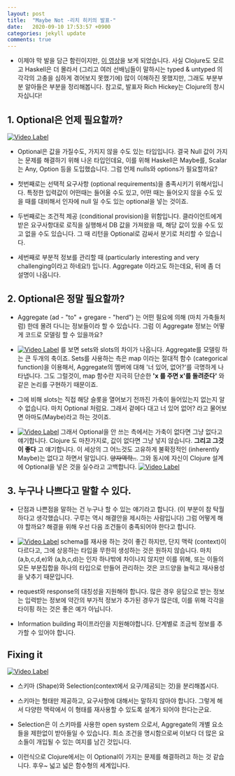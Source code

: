 ```yaml
---
layout: post
title:  "Maybe Not -리치 히키의 발표-"
date:   2020-09-10 17:53:57 +0900
categories: jekyll update
comments: true
---
```


- 이제야 막 발을 담근 함린이지만, [이 영상](https://www.youtube.com/watch?v=YR5WdGrpoug&t=1519s&ab_channel=ClojureTV)을 보게 되었습니다. 사실 Clojure도 모르고 Haskell은 더 몰라서 (그리고 여러 선배님들이 말하시는 typed & untyped 의 각각의 고충을 심하게 겪어보지 못했기에) 많이 이해하진 못했지만, 그래도 부분부분 알아들은 부분을 정리해봅니다. 참고로, 발표자 Rich Hickey는 Clojure의 창시자십니다!

## 1. Optional은 언제 필요할까? 
[![Video Label](http://img.youtube.com/vi/YR5WdGrpoug?t=406/default.jpg)](https://youtu.be/YR5WdGrpoug?t=406)
- Optional은 값을 가질수도, 가지지 않을 수도 있는 타입입니다. 결국 Null 값이 가지는 문제를 해결하기 위해 나온 타입인데요, 이를 위해 Haskell은 Maybe를, Scalar는 Any, Option 등을 도입했습니다. 그럼 언제 nulls와 options가 필요할까요?

- 첫번째로는 선택적 요구사항 (optional requirements)을 충족시키기 위해서입니다. 특정한 입력값이 어떤때는 들어올 수도 있고, 어떤 때는 들어오지 않을 수도 있을 때를 대비해서 인자에 null 일 수도 있는 optional을 넣는 것이죠.

- 두번째로는 조건적 제공 (conditional provision)을 위함입니다. 클라이언트에게 받은 요구사항대로 로직을 실행해서 DB 값을 가져왔을 때, 해당 값이 있을 수도 있고 없을 수도 있습니다. 그 때 리턴을 Optional로 감싸서 분기로 처리할 수 있습니다.

- 세번째로 부분적 정보를 관리할 때 (particularly interesting and very challenging이라고 하네요!) 입니다. Aggregate 이라고도 하는데요, 뒤에 좀 더 설명이 나옵니다.


## 2. Optional은 정말 필요할까?
- Aggregate (ad - "to" + gregare - "herd") 는 어떤 필요에 의해 (마치 가축들처럼) 한데 몰려 다니는 정보들이라 할 수 있습니다. 그럼 이 Aggregate 정보는 어떻게 코드로 모델링 할 수 있을까요? 

- [![Video Label](https://img.youtube.com/vi/YR5WdGrpoug?t=1040/default.jpg)](https://youtu.be/YR5WdGrpoug?t=1040) 를 보면 sets와 slots의 차이가 나옵니다. Aggregate를 모델링 하는 큰 두개의 축이죠. Sets를 사용하는 측은 map 이라는 절대적 함수 (categorical function)을 이용해서, Aggregate의 멤버에 대해 '너 있어, 없어?'를 극명하게 나타냅니다. 그도 그럴것이, map 함수란 지극히 단순한 **'x 를 주면 x'를 돌려준다'** 와 같은 논리를 구현하기 때문이죠.

- 그에 비해 slots는 직접 해당 슬롯을 열어보기 전까진 가축이 들어있는지 없는지 알 수 없습니다. 마치 Optional 처럼요. 그래서 겉에다 대고 너 있어 없어? 라고 물어보면 아마도(Maybe)라고 하는 것이죠.

- [![Video Label](https://img.youtube.com/vi/YR5WdGrpoug?t=1535/default.jpg)](https://youtu.be/YR5WdGrpoug?t=1535) 그래서 Optional을 안 쓰는 측에서는 가축이 없다면 그냥 없다고 얘기합니다. Clojure 도 마찬가지로, 값이 없다면 그냥 넣지 않습니다. **그리고 그것이 좋다** 고 얘기합니다. 이 세상의 그 어느것도 고유하게 불확정적인 (inherently Maybe)는 없다고 하면서 말입니다. ~~양자역학..~~. 그와 동시에 자신이 Clojure 설계에 Optional을 넣은 것을 실수라고 고백합니다. [![Video Label](https://img.youtube.com/vi/YR5WdGrpoug?t=1923/default.jpg)](https://youtu.be/YR5WdGrpoug?t=1923)

## 3. 누구나 나쁘다고 말할 수 있다.
- 단점과 나쁜점을 말하는 건 누구나 할 수 있는 얘기라고 합니다. (이 부분이 참 탁월하다고 생각했습니다. 구루는 역시 해결안을 제시하는 사람입니다) 그럼 어떻게 해야 할까요? 해결을 위해 우선 다음 조건들이 충족되어야 한다고 합니다.

- [![Video Label](https://img.youtube.com/vi/YR5WdGrpoug?t=1991/default.jpg)](https://youtu.be/YR5WdGrpoug?t=1991) schema를 재사용 하는 것이 좋긴 하지만, 단지 맥락 (context)이 다르다고, 그에 상응하는 타입을 무한히 생성하는 것은 원하지 않습니다. 마치 (a,b,c,d,e)와 (a,b,c,d)는 인자 하나밖에 차이나지 않지만 이를 위해, 또는 이들의 모든 부분집합을 하나의 타입으로 만들어 관리하는 것은 코드양을 늘릭고 재사용성을 낮추기 때문입니다. 

- request와 response의 대칭성을 지원해야 합니다. 많은 경우 응답으로 받는 정보는 입력받는 정보에 약간의 부가적 정보가 추가된 경우가 많은데, 이를 위해 각각을 타이핑 하는 것은 좋은 예가 아닙니다.

- Information building 파이프라인을 지원해야합니다. 단계별로 조금씩 정보를 추가할 수 있어야 합니다. 

## Fixing it
[![Video Label](https://img.youtube.com/vi/YR5WdGrpoug?t=2373/default.jpg)](https://youtu.be/YR5WdGrpoug?t=2373)
- 스키마 (Shape)와 Selection(context에서 요구/제공되는 것)을 분리해봅시다.

- 스키마는 형태만 제공하고, 요구사항에 대해서는 말하지 않아야 합니다. 그렇게 해서 다양한 맥락에서 이 형태를 재사용할 수 있도록 설계가 되어야 한다는군요.

- Selection은 이 스키마를 사용한 open system 으로서, Aggregate의 개별 요소들을 제한없이 받아들일 수 있습니다. 최소 조건을 명시함으로써 이보다 더 많은 요소들이 개입될 수 있는 여지를 남긴 것입니다.

- 이런식으로 Clojure에서는 이 Optional이 가지는 문제를 해결하려고 하는 것 같습니다. 후우~ 넓고 넓은 함수형의 세계입니다.